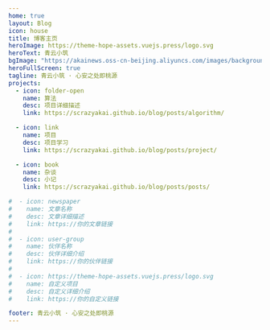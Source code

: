 ```yaml
---
home: true
layout: Blog
icon: house
title: 博客主页
heroImage: https://theme-hope-assets.vuejs.press/logo.svg
heroText: 青云小筑
bgImage: "https://akainews.oss-cn-beijing.aliyuncs.com/images/background.png"
heroFullScreen: true
tagline: 青云小筑 · 心安之处即桃源
projects:
  - icon: folder-open
    name: 算法
    desc: 项目详细描述
    link: https://scrazyakai.github.io/blog/posts/algorithm/

  - icon: link
    name: 项目
    desc: 项目学习
    link: https://scrazyakai.github.io/blog/posts/project/

  - icon: book
    name: 杂谈
    desc: 小记
    link: https://scrazyakai.github.io/blog/posts/posts/

#  - icon: newspaper
#    name: 文章名称
#    desc: 文章详细描述
#    link: https://你的文章链接
#
#  - icon: user-group
#    name: 伙伴名称
#    desc: 伙伴详细介绍
#    link: https://你的伙伴链接
#
#  - icon: https://theme-hope-assets.vuejs.press/logo.svg
#    name: 自定义项目
#    desc: 自定义详细介绍
#    link: https://你的自定义链接

footer: 青云小筑 · 心安之处即桃源
---
```


[//]: # (青云小筑 · 心安之处即桃源)

[//]: # ()
[//]: # (要使用此布局，你应该在页面前端设置 `layout: Blog` 和 `home: true`。)

[//]: # (相关配置文档请见 [博客主页]&#40;https://theme-hope.vuejs.press/zh/guide/blog/home.html&#41;。)
